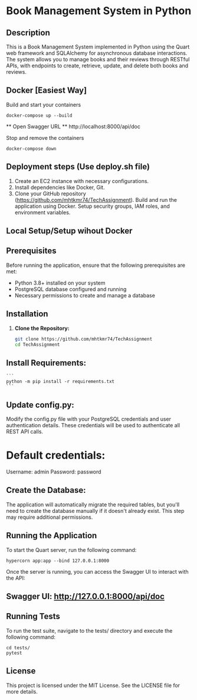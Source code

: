 # Book Management System in Python

## Description
This is a Book Management System implemented in Python using the Quart web framework and SQLAlchemy for asynchronous database interactions. The system allows you to manage books and their reviews through RESTful APIs, with endpoints to create, retrieve, update, and delete both books and reviews.

## Docker [Easiest Way]
Build and start your containers
```
docker-compose up --build
```

** Open Swagger URL **
http://localhost:8000/api/doc


Stop and remove the containers
```
docker-compose down
```

## Deployment steps (Use deploy.sh file)
1. Create an EC2 instance with necessary configurations.
2. Install dependencies like Docker, Git.
3. Clone your GitHub repository (https://github.com/mhtkmr74/TechAssignment).
Build and run the application using Docker.
Setup security groups, IAM roles, and environment variables.


## Local Setup/Setup wihout Docker
## Prerequisites
Before running the application, ensure that the following prerequisites are met:

- Python 3.8+ installed on your system
- PostgreSQL database configured and running
- Necessary permissions to create and manage a database

## Installation

1. **Clone the Repository:**

   ```bash
   git clone https://github.com/mhtkmr74/TechAssignment
   cd TechAssignment
   ```

## Install Requirements:
    ```
    python -m pip install -r requirements.txt
    ```

## Update config.py:

Modify the config.py file with your PostgreSQL credentials and user authentication details. These credentials will be used to authenticate all REST API calls.

# Default credentials:
Username: admin
Password: password

## Create the Database:

The application will automatically migrate the required tables, but you'll need to create the database manually if it doesn't already exist. This step may require additional permissions.

## Running the Application
To start the Quart server, run the following command:

```
hypercorn app:app --bind 127.0.0.1:8000
```

Once the server is running, you can access the Swagger UI to interact with the API:

## Swagger UI: http://127.0.0.1:8000/api/doc

## Running Tests
To run the test suite, navigate to the tests/ directory and execute the following command:
```
cd tests/
pytest
```

## License
This project is licensed under the MIT License. See the LICENSE file for more details.